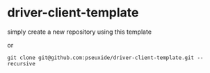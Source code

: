 # driver-client-template

simply create a new repository using this template

or

```shell
git clone git@github.com:pseuxide/driver-client-template.git --recursive
```
